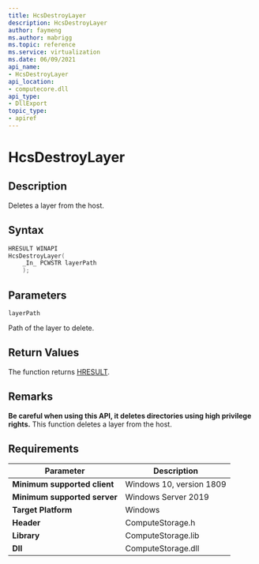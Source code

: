 ```yaml
---
title: HcsDestroyLayer
description: HcsDestroyLayer
author: faymeng
ms.author: mabrigg
ms.topic: reference
ms.service: virtualization
ms.date: 06/09/2021
api_name:
- HcsDestroyLayer
api_location:
- computecore.dll
api_type:
- DllExport
topic_type: 
- apiref
---
```

# HcsDestroyLayer

## Description

Deletes a layer from the host.

## Syntax

```cpp
HRESULT WINAPI
HcsDestroyLayer(
    _In_ PCWSTR layerPath
    );
```

## Parameters

`layerPath`

Path of the layer to delete.

## Return Values

The function returns [HRESULT](./HCSHResult.md).

## Remarks

**Be careful when using this API, it deletes directories using high privilege rights.**
This function deletes a layer from the host.

## Requirements

|Parameter|Description|
|---|---|
| **Minimum supported client** | Windows 10, version 1809 |
| **Minimum supported server** | Windows Server 2019 |
| **Target Platform** | Windows |
| **Header** | ComputeStorage.h |
| **Library** | ComputeStorage.lib |
| **Dll** | ComputeStorage.dll |

